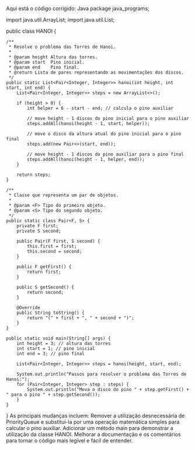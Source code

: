 Aqui está o código corrigido:
Java
package java_programs;

import java.util.ArrayList;
import java.util.List;

public class HANOI {

    /**
     * Resolve o problema das Torres de Hanoi.
     * 
     * @param height Altura das torres.
     * @param start  Pino inicial.
     * @param end    Pino final.
     * @return Lista de pares representando as movimentações dos discos.
     */
    public static List<Pair<Integer, Integer>> hanoi(int height, int start, int end) {
        List<Pair<Integer, Integer>> steps = new ArrayList<>();

        if (height > 0) {
            int helper = 6 - start - end; // calcula o pino auxiliar

            // move height - 1 discos do pino inicial para o pino auxiliar
            steps.addAll(hanoi(height - 1, start, helper));

            // move o disco da altura atual do pino inicial para o pino final
            steps.add(new Pair<>(start, end));

            // move height - 1 discos do pino auxiliar para o pino final
            steps.addAll(hanoi(height - 1, helper, end));
        }

        return steps;
    }

    /**
     * Classe que representa um par de objetos.
     *
     * @param <F> Tipo do primeiro objeto.
     * @param <S> Tipo do segundo objeto.
     */
    public static class Pair<F, S> {
        private F first;
        private S second;

        public Pair(F first, S second) {
            this.first = first;
            this.second = second;
        }

        public F getFirst() {
            return first;
        }

        public S getSecond() {
            return second;
        }

        @Override
        public String toString() {
            return "(" + first + ", " + second + ")";
        }
    }

    public static void main(String[] args) {
        int height = 3; // altura das torres
        int start = 1; // pino inicial
        int end = 3; // pino final

        List<Pair<Integer, Integer>> steps = hanoi(height, start, end);

        System.out.println("Passos para resolver o problema das Torres de Hanoi:");
        for (Pair<Integer, Integer> step : steps) {
            System.out.println("Mova o disco do pino " + step.getFirst() + " para o pino " + step.getSecond());
        }
    }
}
As principais mudanças incluem:
Remover a utilização desnecessária de PriorityQueue e substituí-la por uma operação matemática simples para calcular o pino auxiliar.
Adicionar um método main para demonstrar a utilização da classe HANOI.
Melhorar a documentação e os comentários para tornar o código mais legível e fácil de entender.
